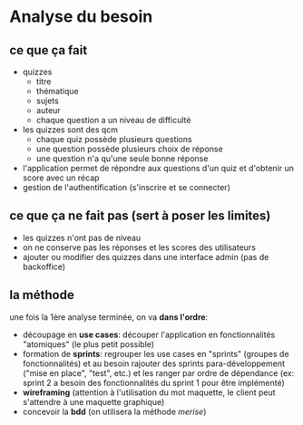 # Analyse du besoin

## ce que ça fait

- quizzes
  - titre
  - thématique
  - sujets
  - auteur
  - chaque question a un niveau de difficulté
- les quizzes sont des qcm
  - chaque quiz possède plusieurs questions
  - une question possède plusieurs choix de réponse
  - une question n'a qu'une seule bonne réponse
- l'application permet de répondre aux questions d'un quiz et d'obtenir un score avec un récap
- gestion de l'authentification (s'inscrire et se connecter)

## ce que ça ne fait pas (sert à poser les limites)

- les quizzes n'ont pas de niveau
- on ne conserve pas les réponses et les scores des utilisateurs
- ajouter ou modifier des quizzes dans une interface admin (pas de backoffice)

## la méthode

une fois la 1ère analyse terminée, on va **dans l'ordre**:

- découpage en **use cases**: découper l'application en fonctionnalités "atomiques" (le plus petit possible)
- formation de **sprints**: regrouper les use cases en "sprints" (groupes de fonctionnalités) et au besoin rajouter des sprints para-développement ("mise en place", "test", etc.) et les ranger par ordre de dépendance (ex: sprint 2 a besoin des fonctionnalités du sprint 1 pour être implémenté)
- **wireframing** (attention à l'utilisation du mot maquette, le client peut s'attendre à une maquette graphique)
- concevoir la **bdd** (on utilisera la méthode *merise*)
